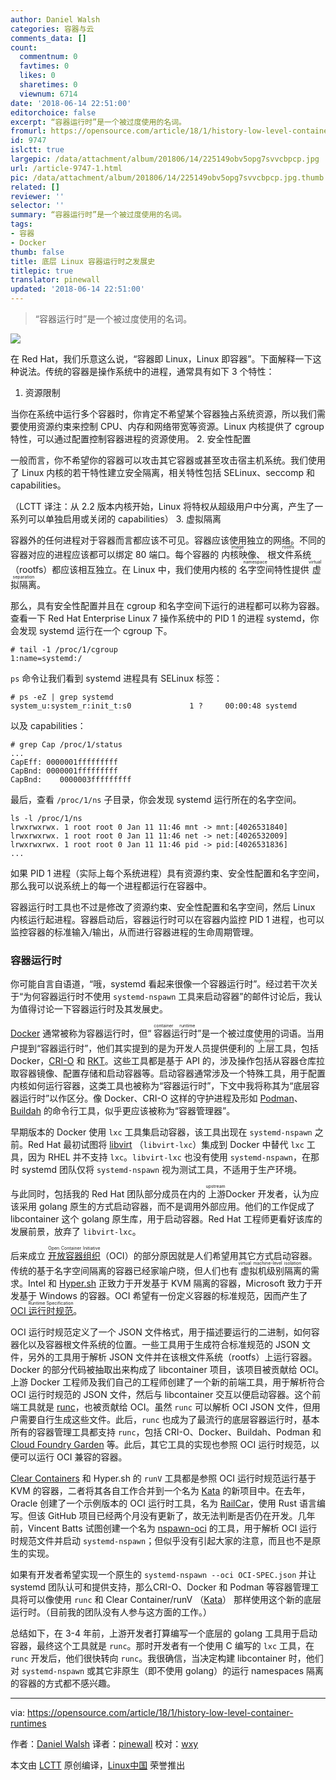 ```yaml
---
author: Daniel Walsh
categories: 容器与云
comments_data: []
count:
  commentnum: 0
  favtimes: 0
  likes: 0
  sharetimes: 0
  viewnum: 6714
date: '2018-06-14 22:51:00'
editorchoice: false
excerpt: “容器运行时”是一个被过度使用的名词。
fromurl: https://opensource.com/article/18/1/history-low-level-container-runtimes
id: 9747
islctt: true
largepic: /data/attachment/album/201806/14/225149obv5opg7svvcbpcp.jpg
url: /article-9747-1.html
pic: /data/attachment/album/201806/14/225149obv5opg7svvcbpcp.jpg.thumb.jpg
related: []
reviewer: ''
selector: ''
summary: “容器运行时”是一个被过度使用的名词。
tags:
- 容器
- Docker
thumb: false
title: 底层 Linux 容器运行时之发展史
titlepic: true
translator: pinewall
updated: '2018-06-14 22:51:00'
---
```



> 
> “容器运行时”是一个被过度使用的名词。
> 
> 
> 


![](/data/attachment/album/201806/14/225149obv5opg7svvcbpcp.jpg)


在 Red Hat，我们乐意这么说，“容器即 Linux，Linux 即容器”。下面解释一下这种说法。传统的容器是操作系统中的进程，通常具有如下 3 个特性：


1. 资源限制


当你在系统中运行多个容器时，你肯定不希望某个容器独占系统资源，所以我们需要使用资源约束来控制 CPU、内存和网络带宽等资源。Linux 内核提供了 cgroup 特性，可以通过配置控制容器进程的资源使用。
2. 安全性配置


一般而言，你不希望你的容器可以攻击其它容器或甚至攻击宿主机系统。我们使用了 Linux 内核的若干特性建立安全隔离，相关特性包括 SELinux、seccomp 和 capabilities。


（LCTT 译注：从 2.2 版本内核开始，Linux 将特权从超级用户中分离，产生了一系列可以单独启用或关闭的 capabilities）
3. 虚拟隔离


容器外的任何进程对于容器而言都应该不可见。容器应该使用独立的网络。不同的容器对应的进程应该都可以绑定 80 端口。每个容器的<ruby> 内核映像 <rt>  image </rt></ruby>、<ruby> 根文件系统 <rt>  rootfs </rt></ruby>（rootfs）都应该相互独立。在 Linux 中，我们使用内核的<ruby> 名字空间 <rt>  namespace </rt></ruby>特性提供<ruby> 虚拟隔离 <rt>  virtual separation </rt></ruby>。


那么，具有安全性配置并且在 cgroup 和名字空间下运行的进程都可以称为容器。查看一下 Red Hat Enterprise Linux 7 操作系统中的 PID 1 的进程 systemd，你会发现 systemd 运行在一个 cgroup 下。



```
# tail -1 /proc/1/cgroup
1:name=systemd:/

```

`ps` 命令让我们看到 systemd 进程具有 SELinux 标签：



```
# ps -eZ | grep systemd
system_u:system_r:init_t:s0             1 ?     00:00:48 systemd

```

以及 capabilities：



```
# grep Cap /proc/1/status
...
CapEff: 0000001fffffffff
CapBnd: 0000001fffffffff
CapBnd:    0000003fffffffff

```

最后，查看 `/proc/1/ns` 子目录，你会发现 systemd 运行所在的名字空间。



```
ls -l /proc/1/ns
lrwxrwxrwx. 1 root root 0 Jan 11 11:46 mnt -> mnt:[4026531840]
lrwxrwxrwx. 1 root root 0 Jan 11 11:46 net -> net:[4026532009]
lrwxrwxrwx. 1 root root 0 Jan 11 11:46 pid -> pid:[4026531836]
...

```

如果 PID 1 进程（实际上每个系统进程）具有资源约束、安全性配置和名字空间，那么我可以说系统上的每一个进程都运行在容器中。


容器运行时工具也不过是修改了资源约束、安全性配置和名字空间，然后 Linux 内核运行起进程。容器启动后，容器运行时可以在容器内监控 PID 1 进程，也可以监控容器的标准输入/输出，从而进行容器进程的生命周期管理。


### 容器运行时


你可能自言自语道，“哦，systemd 看起来很像一个容器运行时”。经过若干次关于“为何容器运行时不使用 `systemd-nspawn` 工具来启动容器”的邮件讨论后，我认为值得讨论一下容器运行时及其发展史。


[Docker](https://github.com/docker) 通常被称为容器运行时，但“<ruby> 容器运行时 <rt>  container runtime </rt></ruby>”是一个被过度使用的词语。当用户提到“容器运行时”，他们其实提到的是为开发人员提供便利的<ruby> 上层 <rt>  high-level </rt></ruby>工具，包括 Docker，[CRI-O](https://github.com/kubernetes-incubator/cri-o) 和 [RKT](https://github.com/rkt/rkt)。这些工具都是基于 API 的，涉及操作包括从容器仓库拉取容器镜像、配置存储和启动容器等。启动容器通常涉及一个特殊工具，用于配置内核如何运行容器，这类工具也被称为“容器运行时”，下文中我将称其为“底层容器运行时”以作区分。像 Docker、CRI-O 这样的守护进程及形如 [Podman](https://github.com/projectatomic/libpod/tree/master/cmd/podman)、[Buildah](https://github.com/projectatomic/buildah) 的命令行工具，似乎更应该被称为“容器管理器”。


早期版本的 Docker 使用 `lxc` 工具集启动容器，该工具出现在 `systemd-nspawn` 之前。Red Hat 最初试图将 [libvirt](https://libvirt.org/) （`libvirt-lxc`）集成到 Docker 中替代 `lxc` 工具，因为 RHEL 并不支持 `lxc`。`libvirt-lxc` 也没有使用 `systemd-nspawn`，在那时 systemd 团队仅将 `systemd-nspawn` 视为测试工具，不适用于生产环境。


与此同时，包括我的 Red Hat 团队部分成员在内的<ruby> 上游 <rt>  upstream </rt></ruby> Docker 开发者，认为应该采用 golang 原生的方式启动容器，而不是调用外部应用。他们的工作促成了 libcontainer 这个 golang 原生库，用于启动容器。Red Hat 工程师更看好该库的发展前景，放弃了 `libvirt-lxc`。


后来成立 <ruby> <a href="https://www.opencontainers.org/">  开放容器组织 </a> <rt>  Open Container Initiative </rt></ruby>（OCI）的部分原因就是人们希望用其它方式启动容器。传统的基于名字空间隔离的容器已经家喻户晓，但人们也有<ruby> 虚拟机级别隔离 <rt>  virtual machine-level isolation </rt></ruby>的需求。Intel 和 [Hyper.sh](https://www.hyper.sh/) 正致力于开发基于 KVM 隔离的容器，Microsoft 致力于开发基于 Windows 的容器。OCI 希望有一份定义容器的标准规范，因而产生了 [OCI <ruby> 运行时规范 <rt>  Runtime Specification </rt></ruby>](https://github.com/opencontainers/runtime-spec)。


OCI 运行时规范定义了一个 JSON 文件格式，用于描述要运行的二进制，如何容器化以及容器根文件系统的位置。一些工具用于生成符合标准规范的 JSON 文件，另外的工具用于解析 JSON 文件并在该根文件系统（rootfs）上运行容器。Docker 的部分代码被抽取出来构成了 libcontainer 项目，该项目被贡献给 OCI。上游 Docker 工程师及我们自己的工程师创建了一个新的前端工具，用于解析符合 OCI 运行时规范的 JSON 文件，然后与 libcontainer 交互以便启动容器。这个前端工具就是 [runc](https://github.com/opencontainers/runc)，也被贡献给 OCI。虽然 `runc` 可以解析 OCI JSON 文件，但用户需要自行生成这些文件。此后，`runc` 也成为了最流行的底层容器运行时，基本所有的容器管理工具都支持 `runc`，包括 CRI-O、Docker、Buildah、Podman 和 [Cloud Foundry Garden](https://github.com/cloudfoundry/garden) 等。此后，其它工具的实现也参照 OCI 运行时规范，以便可以运行 OCI 兼容的容器。


[Clear Containers](https://clearlinux.org/containers) 和 Hyper.sh 的 `runV` 工具都是参照 OCI 运行时规范运行基于 KVM 的容器，二者将其各自工作合并到一个名为 [Kata](https://clearlinux.org/containers) 的新项目中。在去年，Oracle 创建了一个示例版本的 OCI 运行时工具，名为 [RailCar](https://github.com/oracle/railcar)，使用 Rust 语言编写。但该 GitHub 项目已经两个月没有更新了，故无法判断是否仍在开发。几年前，Vincent Batts 试图创建一个名为 [nspawn-oci](https://github.com/vbatts/nspawn-oci) 的工具，用于解析 OCI 运行时规范文件并启动 `systemd-nspawn`；但似乎没有引起大家的注意，而且也不是原生的实现。


如果有开发者希望实现一个原生的 `systemd-nspawn --oci OCI-SPEC.json` 并让 systemd 团队认可和提供支持，那么CRI-O、Docker 和 Podman 等容器管理工具将可以像使用 `runc` 和 Clear Container/runV （[Kata](https://github.com/kata-containers)） 那样使用这个新的底层运行时。（目前我的团队没有人参与这方面的工作。）


总结如下，在 3-4 年前，上游开发者打算编写一个底层的 golang 工具用于启动容器，最终这个工具就是 `runc`。那时开发者有一个使用 C 编写的 `lxc` 工具，在 `runc` 开发后，他们很快转向 `runc`。我很确信，当决定构建 libcontainer 时，他们对 `systemd-nspawn` 或其它非原生（即不使用 golang）的运行 namespaces 隔离的容器的方式都不感兴趣。




---


via: <https://opensource.com/article/18/1/history-low-level-container-runtimes>


作者：[Daniel Walsh](https://opensource.com/users/rhatdan) 译者：[pinewall](https://github.com/pinewall) 校对：[wxy](https://github.com/wxy)


本文由 [LCTT](https://github.com/LCTT/TranslateProject) 原创编译，[Linux中国](https://linux.cn/) 荣誉推出